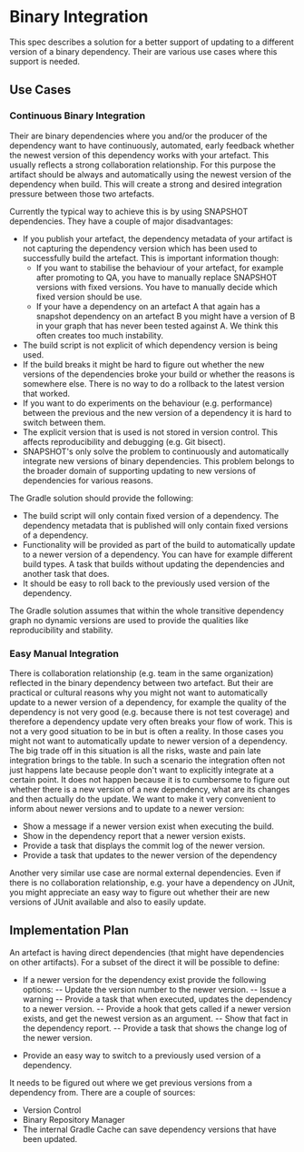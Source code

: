 # Binary Integration

This spec describes a solution for a better support of updating to a different version of a binary dependency. Their are various use cases where this support is needed.

## Use Cases

### Continuous Binary Integration

Their are binary dependencies where you and/or the producer of the dependency want to have continuously, automated, early feedback 
whether the newest version of this dependency works with your artefact. This usually reflects a strong collaboration relationship. For this purpose the
artifact should be always and automatically using the newest version of the dependency when build. This will create a strong and desired integration
pressure between those two artefacts.

Currently the typical way to achieve this is by using SNAPSHOT dependencies. They have a couple of major disadvantages:

- If you publish your artefact, the dependency metadata of your artifact is not capturing the dependency version which has been used to successfully build
  the artefact. This is important information though:
	- If you want to stabilise the behaviour of your artefact, for example after promoting to QA, you have to manually replace SNAPSHOT versions with fixed
	  versions. You have to manually decide which fixed version should be use.
	- If your have a dependency on an artefact A that again has a snapshot dependency on an artefact B you might have a version of B in your graph that has
	  never been tested against A. We think this often creates too much instability.
- The build script is not explicit of which dependency version is being used.
- If the build breaks it might be hard to figure out whether the new versions of the dependencies broke your build or whether the reasons is somewhere else.
  There is no way to do a rollback to the latest version that worked.
- If you want to do experiments on the behaviour (e.g. performance) between the previous and the new version of a dependency it is hard to switch between them.
- The explicit version that is used is not stored in version control. This affects reproducibility and debugging (e.g. Git bisect).
- SNAPSHOT's only solve the problem to continuously and automatically integrate new versions of binary dependencies. This problem belongs to the broader domain
  of supporting updating to new versions of dependencies for various reasons.

The Gradle solution should provide the following:

- The build script will only contain fixed version of a dependency. The dependency metadata that is published will only contain fixed versions of a dependency. 
- Functionality will be provided as part of the build to automatically update to a newer version of a dependency. You can have for example different build types.
  A task that builds without updating the dependencies and another task that does.
- It should be easy to roll back to the previously used version of the dependency. 

The Gradle solution assumes that within the whole transitive dependency graph no dynamic versions are used to provide the qualities like reproducibility and stability. 

### Easy Manual Integration

There is collaboration relationship (e.g. team in the same organization) reflected in the binary dependency between two artefact. But their are practical or
cultural reasons why you might not want to automatically update to a newer version of a dependency, for example the quality of the dependency is not very good
(e.g. because there is not test coverage) and therefore a dependency update very often breaks your flow of work. This is not a very good situation to be in but
is often a reality. In those cases you might not want to automatically update to newer version of a dependency. The big trade off in this situation is all
the risks, waste and pain late integration brings to the table. In such a scenario the integration often not just happens late because people don't want to
explicitly integrate at a certain point. It does not happen because it is to cumbersome to figure out whether there is a new version of a new dependency, what
are its changes and then actually do the update. We want to make it very convenient to inform about newer versions and to update to a newer version:

- Show a message if a newer version exist when executing the build.
- Show in the dependency report that a newer version exists.
- Provide a task that displays the commit log of the newer version.
- Provide a task that updates to the newer version of the dependency

Another very similar use case are normal external dependencies. Even if there is no collaboration relationship, e.g. your have a dependency on JUnit, you
might appreciate an easy way to figure out whether their are new versions of JUnit available and also to easily update.

## Implementation Plan

An artefact is having direct dependencies (that might have dependencies on other artifacts). For a subset of the direct it will be possible to define:

- If a newer version for the dependency exist provide the following options:
-- Update the version number to the newer version.
-- Issue a warning
-- Provide a task that when executed, updates the dependency to a newer version.
-- Provide a hook that gets called if a newer version exists, and get the newest version as an argument.
-- Show that fact in the dependency report.
-- Provide a task that shows the change log of the newer version.

- Provide an easy way to switch to a previously used version of a dependency.

It needs to be figured out where we get previous versions from a dependency from. There are a couple of sources:
- Version Control
- Binary Repository Manager
- The internal Gradle Cache can save dependency versions that have been updated.




